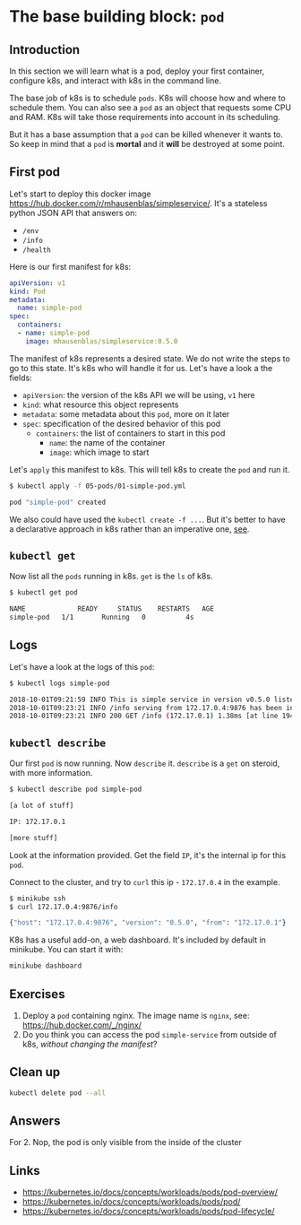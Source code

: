# The base building block: `pod`

## Introduction

In this section we will learn what is a pod, deploy your first container, configure k8s, and interact with k8s in the command line.

The base job of k8s is to schedule `pods`. K8s will choose how and where to schedule them. You can also see a `pod` as an object that requests some CPU and RAM. K8s will take those requirements into account in its scheduling.

But it has a base assumption that a `pod` can be killed whenever it wants to. So keep in mind that a `pod` is **mortal** and it **will** be destroyed at some point.

## First pod

Let's start to deploy this docker image <https://hub.docker.com/r/mhausenblas/simpleservice/>.
It's a stateless python JSON API that answers on:

* `/env`
* `/info`
* `/health`

Here is our first manifest for k8s:

```yml
apiVersion: v1
kind: Pod
metadata:
  name: simple-pod
spec:
  containers:
  - name: simple-pod
    image: mhausenblas/simpleservice:0.5.0
```

The manifest of k8s represents a desired state. We do not write the steps to go to this state. It's k8s who will handle it for us.
Let's have a look a the fields:

* `apiVersion`: the version of the k8s API we will be using, `v1` here
* `kind`: what resource this object represents
* `metadata`: some metadata about this `pod`, more on it later
* `spec`: specification of the desired behavior of this pod
  * `containers`: the list of containers to start in this pod
    * `name`: the name of the container
    * `image`: which image to start

Let's `apply` this manifest to k8s. This will tell k8s to create the `pod` and run it.

```bash
$ kubectl apply -f 05-pods/01-simple-pod.yml

pod "simple-pod" created
```

We also could have used the `kubectl create -f ...`. But it's better to have a declarative approach in k8s rather than an imperative one, [see]( https://medium.com/bitnami-perspectives/imperative-declarative-and-a-few-kubectl-tricks-9d6deabdde).

## `kubectl get`

Now list all the `pods` running in k8s. `get` is the `ls` of k8s.

```bash
$ kubectl get pod

NAME             READY     STATUS    RESTARTS   AGE
simple-pod   1/1       Running   0          4s
```

## Logs

Let's have a look at the logs of this `pod`:

```bash
$ kubectl logs simple-pod

2018-10-01T09:21:59 INFO This is simple service in version v0.5.0 listening on port 9876 [at line 142]
2018-10-01T09:23:21 INFO /info serving from 172.17.0.4:9876 has been invoked from 172.17.0.1 [at line 101]
2018-10-01T09:23:21 INFO 200 GET /info (172.17.0.1) 1.38ms [at line 1946]
```

## `kubectl describe`

Our first `pod` is now running. Now `describe` it. `describe` is a `get` on steroid, with more information.

```bash
$ kubectl describe pod simple-pod

[a lot of stuff]

IP: 172.17.0.1

[more stuff]
```

Look at the information provided. Get the field `IP`, it's the internal ip for this `pod`.

Connect to the cluster, and try to `curl` this ip - `172.17.0.4` in the example.

```bash
$ minikube ssh
$ curl 172.17.0.4:9876/info

{"host": "172.17.0.4:9876", "version": "0.5.0", "from": "172.17.0.1"}
```

K8s has a useful add-on, a web dashboard. It's included by default in minikube. You can start it with:

```bash
minikube dashboard
```

## Exercises

1. Deploy a `pod` containing nginx. The image name is `nginx`, see: <https://hub.docker.com/_/nginx/>
2. Do you think you can access the pod `simple-service` from outside of k8s, *without changing the manifest*?

## Clean up

```bash
kubectl delete pod --all
```

## Answers

For 2. Nop, the pod is only visible from the inside of the cluster

## Links

* https://kubernetes.io/docs/concepts/workloads/pods/pod-overview/
* https://kubernetes.io/docs/concepts/workloads/pods/pod/
* https://kubernetes.io/docs/concepts/workloads/pods/pod-lifecycle/

